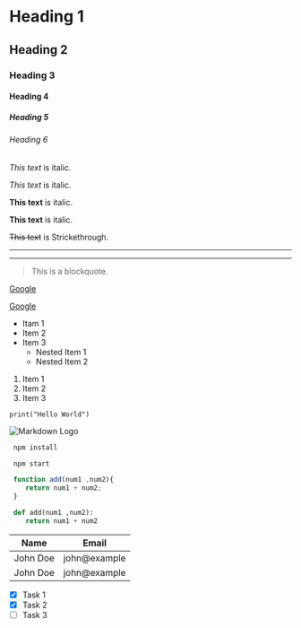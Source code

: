 
<!-- Heading -->

# Heading 1
## Heading 2
### Heading 3
#### Heading 4
##### Heading 5
###### Heading 6

<!-- Italics -->

*This text* is italic.

_This text_ is italic.

<!-- Strong -->

**This text** is italic.

__This text__ is italic.

<!-- Strikethrough -->

~~This text~~ is Strickethrough.


<!-- Horizontal Rule -->

 ---
 ___    

 <!-- Blockquote -->

 > This is a blockquote.

 <!-- Links -->

 [Google](https://www.google.com)

 [Google](https://www.google.com "Google")

<!-- List -->

* Itam 1
* Item 2
* Item 3
    * Nested Item 1
    * Nested Item 2
    
<!-- Ordered List -->

1. Item 1
1. Item 2
1. Item 3

<!-- Inline Code Block -->

`print("Hello World")`

<!-- Images -->

![Markdown Logo](https://markdown-here.com/img/icon256.png)

<!-- Github markdown -->

<!-- Code Blocker -->

```bash
 npm install 

 npm start
```

```javascript
 function add(num1 ,num2){
    return num1 + num2;
 }
```

```python
 def add(num1 ,num2):
    return num1 + num2
```

<!-- Table List -->

|  Name  |   Email    |
|--------|------------|
|John Doe|john@example|
|John Doe|john@example|


<!-- Task Lists -->

 * [x] Task 1
 * [x] Task 2
 * [ ] Task 3